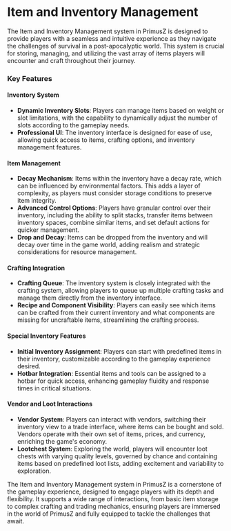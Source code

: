 # Item and Inventory Management

The Item and Inventory Management system in PrimusZ is designed to provide players with a seamless and intuitive experience as they navigate the challenges of survival in a post-apocalyptic world. This system is crucial for storing, managing, and utilizing the vast array of items players will encounter and craft throughout their journey.

### Key Features

#### Inventory System

* **Dynamic Inventory Slots**: Players can manage items based on weight or slot limitations, with the capability to dynamically adjust the number of slots according to the gameplay needs.
* **Professional UI**: The inventory interface is designed for ease of use, allowing quick access to items, crafting options, and inventory management features.

#### Item Management

* **Decay Mechanism**: Items within the inventory have a decay rate, which can be influenced by environmental factors. This adds a layer of complexity, as players must consider storage conditions to preserve item integrity.
* **Advanced Control Options**: Players have granular control over their inventory, including the ability to split stacks, transfer items between inventory spaces, combine similar items, and set default actions for quicker management.
* **Drop and Decay**: Items can be dropped from the inventory and will decay over time in the game world, adding realism and strategic considerations for resource management.

#### Crafting Integration

* **Crafting Queue**: The inventory system is closely integrated with the crafting system, allowing players to queue up multiple crafting tasks and manage them directly from the inventory interface.
* **Recipe and Component Visibility**: Players can easily see which items can be crafted from their current inventory and what components are missing for uncraftable items, streamlining the crafting process.

#### Special Inventory Features

* **Initial Inventory Assignment**: Players can start with predefined items in their inventory, customizable according to the gameplay experience desired.
* **Hotbar Integration**: Essential items and tools can be assigned to a hotbar for quick access, enhancing gameplay fluidity and response times in critical situations.

#### Vendor and Loot Interactions

* **Vendor System**: Players can interact with vendors, switching their inventory view to a trade interface, where items can be bought and sold. Vendors operate with their own set of items, prices, and currency, enriching the game's economy.
* **Lootchest System**: Exploring the world, players will encounter loot chests with varying quality levels, governed by chance and containing items based on predefined loot lists, adding excitement and variability to exploration.

The Item and Inventory Management system in PrimusZ is a cornerstone of the gameplay experience, designed to engage players with its depth and flexibility. It supports a wide range of interactions, from basic item storage to complex crafting and trading mechanics, ensuring players are immersed in the world of PrimusZ and fully equipped to tackle the challenges that await.
